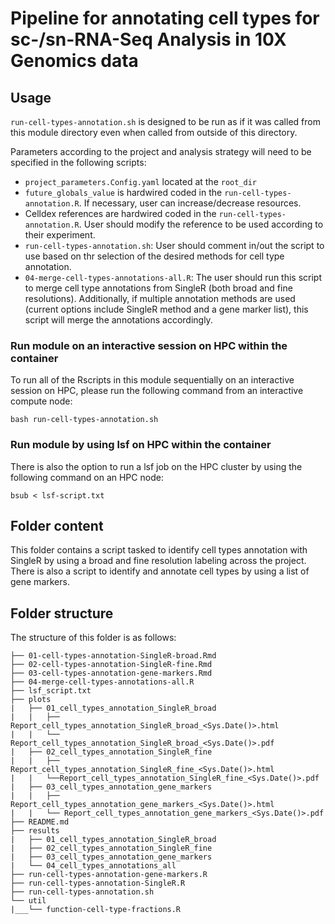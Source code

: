 # Pipeline for annotating cell types for sc-/sn-RNA-Seq Analysis in 10X Genomics data

## Usage

`run-cell-types-annotation.sh` is designed to be run as if it was called from this module directory even when called from outside of this directory.

Parameters according to the project and analysis strategy will need to be specified in the following scripts:
- `project_parameters.Config.yaml` located at the `root_dir`
- `future_globals_value` is hardwired coded in the `run-cell-types-annotation.R`. If necessary, user can increase/decrease resources.
- Celldex references are hardwired coded in the `run-cell-types-annotation.R`. User should modify the reference to be used according to their experiment.
- `run-cell-types-annotation.sh`: User should comment in/out the script to use based on thr selection of the desired methods for cell type annotation.
- `04-merge-cell-types-annotations-all.R`: The user should run this script to merge cell type annotations from SingleR (both broad and fine resolutions). Additionally, if multiple annotation methods are used (current options include SingleR method and a gene marker list), this script will merge the annotations accordingly.

### Run module on an interactive session on HPC within the container

To run all of the Rscripts in this module sequentially on an interactive session on HPC, please run the following command from an interactive compute node:

```
bash run-cell-types-annotation.sh
```

### Run module by using lsf on HPC within the container

There is also the option to run a lsf job on the HPC cluster by using the following command on an HPC node:

```
bsub < lsf-script.txt
```


## Folder content
This folder contains a script tasked to identify cell types annotation with SingleR by using a broad and fine resolution labeling across the project. There is also a script to identify and annotate cell types by using a list of gene markers.

## Folder structure 

The structure of this folder is as follows:

```
├── 01-cell-types-annotation-SingleR-broad.Rmd
├── 02-cell-types-annotation-SingleR-fine.Rmd
├── 03-cell-types-annotation-gene-markers.Rmd
├── 04-merge-cell-types-annotations-all.R
├── lsf_script.txt
├── plots
|   ├── 01_cell_types_annotation_SingleR_broad
|   |   ├── Report_cell_types_annotation_SingleR_broad_<Sys.Date()>.html
|   |   └── Report_cell_types_annotation_SingleR_broad_<Sys.Date()>.pdf
|   ├── 02_cell_types_annotation_SingleR_fine
|   |   ├── Report_cell_types_annotation_SingleR_fine_<Sys.Date()>.html
|   |   └──Report_cell_types_annotation_SingleR_fine_<Sys.Date()>.pdf
|   ├── 03_cell_types_annotation_gene_markers
|   |   ├── Report_cell_types_annotation_gene_markers_<Sys.Date()>.html
|   |   └── Report_cell_types_annotation_gene_markers_<Sys.Date()>.pdf
├── README.md
├── results
|   ├── 01_cell_types_annotation_SingleR_broad
|   ├── 02_cell_types_annotation_SingleR_fine
|   ├── 03_cell_types_annotation_gene_markers
|   └── 04_cell_types_annotations_all
├── run-cell-types-annotation-gene-markers.R
├── run-cell-types-annotation-SingleR.R
├── run-cell-types-annotation.sh
└── util
|___└── function-cell-type-fractions.R
```

